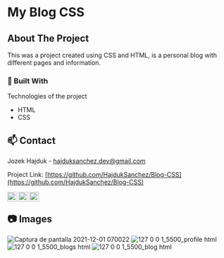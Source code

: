 # My Blog CSS

<!-- ABOUT THE PROJECT -->
## About The Project

This was a project created using CSS and HTML, is a personal blog with different pages and information.

### 🚧 Built With
Technologies of the project
* HTML
* CSS

<!-- CONTACT -->
## 📫 Contact

Jozek Hajduk - hajduksanchez.dev@gmail.com

Project Link: [https://github.com/HajdukSanchez/Blog-CSS](https://github.com/HajdukSanchez/Blog-CSS)

[<img align="left" alt="LinkedIn" width="22px" src="https://cdn.jsdelivr.net/npm/simple-icons@v3/icons/linkedin.svg" />](https://www.linkedin.com/in/jozek-hajduk/)
[<img align="left" alt="Twitter" width="22px" src="https://cdn.jsdelivr.net/npm/simple-icons@v3/icons/twitter.svg" />](https://twitter.com/HajdukJozek)
[<img align="left" alt="GitHub" width="22px" src="https://cdn.jsdelivr.net/npm/simple-icons@v3/icons/github.svg" />](https://github.com/HajdukSanchez)

<br>

<!-- IMAGES -->
## 📷 Images

![Captura de pantalla 2021-12-01 070022](https://user-images.githubusercontent.com/76627513/144231414-00e2215c-4f48-4b5e-8d83-04a4a30a4163.png)
![127 0 0 1_5500_profile html](https://user-images.githubusercontent.com/76627513/144231772-94789275-23b5-4276-9824-e90174b39131.png)
![127 0 0 1_5500_blogs html](https://user-images.githubusercontent.com/76627513/144231782-9acc9923-608e-46df-8685-cdb36d17305c.png)
![127 0 0 1_5500_blog html](https://user-images.githubusercontent.com/76627513/144231786-30422299-cb5f-4ed9-a1f9-85de38720689.png)
